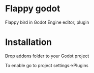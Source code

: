 # Flappy godot
Flappy bird in Godot Engine editor, plugin
# Installation

Drop addons folder to your Godot project

To enable go to project settings->Plugins
